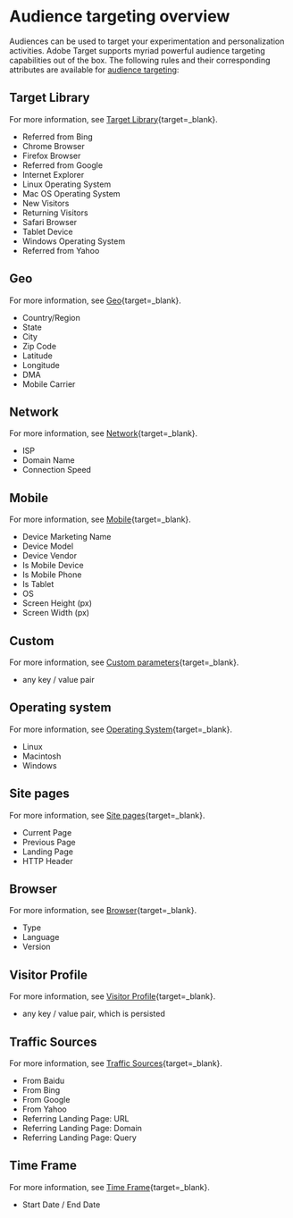 # Audience targeting overview

Audiences can be used to target your experimentation and personalization activities. Adobe Target supports myriad powerful audience targeting capabilities out of the box. The following rules and their corresponding attributes are available for [audience targeting](https://experienceleague.adobe.com/docs/target/using/audiences/create-audiences/create-audience.html):


## Target Library

For more information, see [Target Library](https://experienceleague.adobe.com/docs/target/using/audiences/create-audiences/categories-audiences/target-library.html){target=_blank}.
​
* Referred from Bing
* Chrome Browser
* Firefox Browser
* Referred from Google
* Internet Explorer
* Linux Operating System
* Mac OS Operating System
* New Visitors
* Returning Visitors
* Safari Browser
* Tablet Device
* Windows Operating System
* Referred from Yahoo

## Geo

For more information, see [Geo](https://experienceleague.adobe.com/docs/target/using/audiences/create-audiences/categories-audiences/geo.html){target=_blank}.
​​
* Country/Region
* State
* City
* Zip Code
* Latitude
* Longitude
* DMA
* Mobile Carrier

## Network

For more information, see [Network](https://experienceleague.adobe.com/docs/target/using/audiences/create-audiences/categories-audiences/network.html){target=_blank}.

* ISP
* Domain Name
* Connection Speed

## Mobile

For more information, see [Mobile](https://experienceleague.adobe.com/docs/target/using/audiences/create-audiences/categories-audiences/mobile.html){target=_blank}.

* Device Marketing Name
* Device Model
* Device Vendor
* Is Mobile Device
* Is Mobile Phone
* Is Tablet
* OS
* Screen Height (px)
* Screen Width (px)

## Custom

For more information, see [Custom parameters](https://experienceleague.adobe.com/docs/target/using/audiences/create-audiences/categories-audiences/custom-parameters.html){target=_blank}.

* any key / value pair

## Operating system

For more information, see [Operating System](https://experienceleague.adobe.com/docs/target/using/audiences/create-audiences/categories-audiences/operating-system.html){target=_blank}.

* Linux
* Macintosh
* Windows

## Site pages

For more information, see [Site pages](https://experienceleague.adobe.com/docs/target/using/audiences/create-audiences/categories-audiences/site-pages.html){target=_blank}.

* Current Page
* Previous Page
* Landing Page
* HTTP Header

## Browser

For more information, see [Browser](https://experienceleague.adobe.com/docs/target/using/audiences/create-audiences/categories-audiences/browser.html){target=_blank}.

* Type
* Language
* Version

## Visitor Profile

For more information, see [Visitor Profile](https://experienceleague.adobe.com/docs/target/using/audiences/create-audiences/categories-audiences/visitor-profile.html){target=_blank}. 

* any key / value pair, which is persisted

## Traffic Sources

For more information, see [Traffic Sources](https://experienceleague.adobe.com/docs/target/using/audiences/create-audiences/categories-audiences/traffic-sources.html){target=_blank}.

* From Baidu
* From Bing
* From Google
* From Yahoo
* Referring Landing Page: URL
* Referring Landing Page: Domain
* Referring Landing Page: Query

## Time Frame

For more information, see [Time Frame](https://experienceleague.adobe.com/docs/target/using/audiences/create-audiences/categories-audiences/time-frame.html){target=_blank}.

* Start Date / End Date